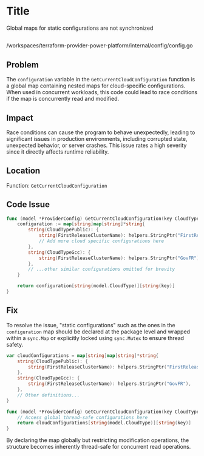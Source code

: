 # Title

Global maps for static configurations are not synchronized

##

/workspaces/terraform-provider-power-platform/internal/config/config.go

## Problem

The `configuration` variable in the `GetCurrentCloudConfiguration` function is a global map containing nested maps for cloud-specific configurations. When used in concurrent workloads, this code could lead to race conditions if the map is concurrently read and modified.

## Impact

Race conditions can cause the program to behave unexpectedly, leading to significant issues in production environments, including corrupted state, unexpected behavior, or server crashes. This issue rates a high severity since it directly affects runtime reliability.

## Location

Function: `GetCurrentCloudConfiguration`

## Code Issue

```go
func (model *ProviderConfig) GetCurrentCloudConfiguration(key CloudTypeConfigurationKey) *string {
	configuration := map[string]map[string]*string{
		string(CloudTypePublic): {
			string(FirstReleaseClusterName): helpers.StringPtr("FirstRelease"),
			// Add more cloud specific configurations here
		},
		string(CloudTypeGcc): {
			string(FirstReleaseClusterName): helpers.StringPtr("GovFR"),
		},
		// ...other similar configurations omitted for brevity
	}

	return configuration[string(model.CloudType)][string(key)]
}
```

## Fix

To resolve the issue, "static configurations" such as the ones in the `configuration` map should be declared at the package level and wrapped within a `sync.Map` or explicitly locked using `sync.Mutex` to ensure thread safety.

```go
var cloudConfigurations = map[string]map[string]*string{
	string(CloudTypePublic): {
		string(FirstReleaseClusterName): helpers.StringPtr("FirstRelease"),
	},
	string(CloudTypeGcc): {
		string(FirstReleaseClusterName): helpers.StringPtr("GovFR"),
	},
	// Other definitions...
}

func (model *ProviderConfig) GetCurrentCloudConfiguration(key CloudTypeConfigurationKey) *string {
	// Access global thread-safe configurations here
	return cloudConfigurations[string(model.CloudType)][string(key)]
}
```

By declaring the map globally but restricting modification operations, the structure becomes inherently thread-safe for concurrent read operations.
